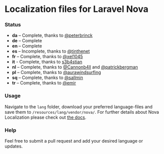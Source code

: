 # Localization files for Laravel Nova

### Status
* **da** – Complete, thanks to [@peterbrinck](https://github.com/peterbrinck)
* **de** – Complete
* **en** – Complete
* **es** – Incomplete, thanks to [@tinthenet](https://github.com/tinthenet)
* **fr** – Complete, thanks to [@xel1045](https://github.com/xel1045)
* **it** - Complete, thanks to [s3b4stian](https://github.com/s3b4stian)
* **nl** – Complete, thanks to [@Cannonb4ll](https://github.com/Cannonb4ll) and [@patrickbergman](https://github.com/patrickbergman)
* **pl** – Complete, thanks to [@aurawindsurfing](https://github.com/aurawindsurfing)
* **sq** – Complete, thanks to [@sallmin](https://github.com/sallmin)
* **tr** – Complete, thanks to [@emir](https://github.com/emir)

### Usage
Navigate to the `lang` folder, download your preferred language-files and save them to `/resources/lang/vendor/nova/`.
For further details about Nova Localization please check out [the docs](https://nova.laravel.com/docs/1.0/customization/localization.html).

### Help
Feel free to submit a pull request and add your desired language or updates.
